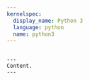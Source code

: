 ```yaml
---
kernelspec:
  display_name: Python 3
  language: python
  name: python3
---
```


```{raw-cell}

---
Content.
---
```
